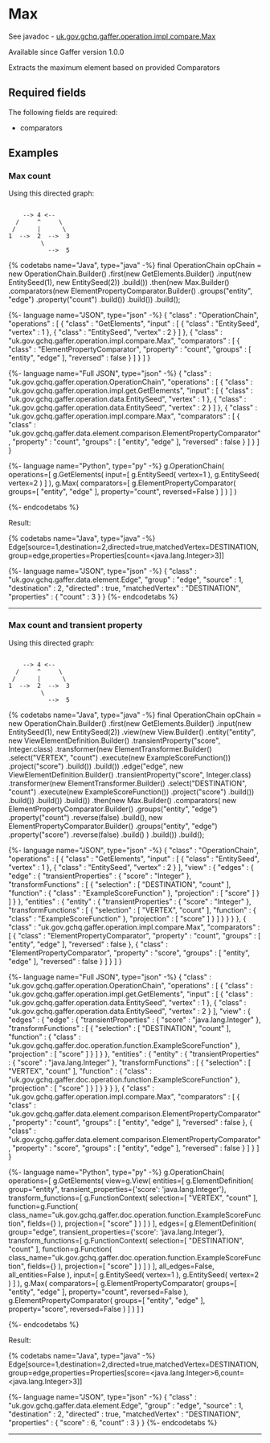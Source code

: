 # Max
See javadoc - [uk.gov.gchq.gaffer.operation.impl.compare.Max](ref://../../javadoc/gaffer/uk/gov/gchq/gaffer/operation/impl/compare/Max.html)

Available since Gaffer version 1.0.0

Extracts the maximum element based on provided Comparators

## Required fields
The following fields are required: 
- comparators


## Examples

### Max count

Using this directed graph:

```

    --> 4 <--
  /     ^     \
 /      |      \
1  -->  2  -->  3
         \
           -->  5
```


{% codetabs name="Java", type="java" -%}
final OperationChain<Element> opChain = new OperationChain.Builder()
        .first(new GetElements.Builder()
                .input(new EntitySeed(1), new EntitySeed(2))
                .build())
        .then(new Max.Builder()
                .comparators(new ElementPropertyComparator.Builder()
                        .groups("entity", "edge")
                        .property("count")
                        .build())
                .build())
        .build();

{%- language name="JSON", type="json" -%}
{
  "class" : "OperationChain",
  "operations" : [ {
    "class" : "GetElements",
    "input" : [ {
      "class" : "EntitySeed",
      "vertex" : 1
    }, {
      "class" : "EntitySeed",
      "vertex" : 2
    } ]
  }, {
    "class" : "uk.gov.gchq.gaffer.operation.impl.compare.Max",
    "comparators" : [ {
      "class" : "ElementPropertyComparator",
      "property" : "count",
      "groups" : [ "entity", "edge" ],
      "reversed" : false
    } ]
  } ]
}

{%- language name="Full JSON", type="json" -%}
{
  "class" : "uk.gov.gchq.gaffer.operation.OperationChain",
  "operations" : [ {
    "class" : "uk.gov.gchq.gaffer.operation.impl.get.GetElements",
    "input" : [ {
      "class" : "uk.gov.gchq.gaffer.operation.data.EntitySeed",
      "vertex" : 1
    }, {
      "class" : "uk.gov.gchq.gaffer.operation.data.EntitySeed",
      "vertex" : 2
    } ]
  }, {
    "class" : "uk.gov.gchq.gaffer.operation.impl.compare.Max",
    "comparators" : [ {
      "class" : "uk.gov.gchq.gaffer.data.element.comparison.ElementPropertyComparator",
      "property" : "count",
      "groups" : [ "entity", "edge" ],
      "reversed" : false
    } ]
  } ]
}

{%- language name="Python", type="py" -%}
g.OperationChain( 
  operations=[ 
    g.GetElements( 
      input=[ 
        g.EntitySeed( 
          vertex=1 
        ), 
        g.EntitySeed( 
          vertex=2 
        ) 
      ] 
    ), 
    g.Max( 
      comparators=[ 
        g.ElementPropertyComparator( 
          groups=[ 
            "entity", 
            "edge" 
          ], 
          property="count", 
          reversed=False 
        ) 
      ] 
    ) 
  ] 
)

{%- endcodetabs %}

Result:

{% codetabs name="Java", type="java" -%}
Edge[source=1,destination=2,directed=true,matchedVertex=DESTINATION,group=edge,properties=Properties[count=<java.lang.Integer>3]]

{%- language name="JSON", type="json" -%}
{
  "class" : "uk.gov.gchq.gaffer.data.element.Edge",
  "group" : "edge",
  "source" : 1,
  "destination" : 2,
  "directed" : true,
  "matchedVertex" : "DESTINATION",
  "properties" : {
    "count" : 3
  }
}
{%- endcodetabs %}

-----------------------------------------------

### Max count and transient property

Using this directed graph:

```

    --> 4 <--
  /     ^     \
 /      |      \
1  -->  2  -->  3
         \
           -->  5
```


{% codetabs name="Java", type="java" -%}
final OperationChain<Element> opChain = new OperationChain.Builder()
        .first(new GetElements.Builder()
                .input(new EntitySeed(1), new EntitySeed(2))
                .view(new View.Builder()
                        .entity("entity", new ViewElementDefinition.Builder()
                                .transientProperty("score", Integer.class)
                                .transformer(new ElementTransformer.Builder()
                                        .select("VERTEX", "count")
                                        .execute(new ExampleScoreFunction())
                                        .project("score")
                                        .build())
                                .build())
                        .edge("edge", new ViewElementDefinition.Builder()
                                .transientProperty("score", Integer.class)
                                .transformer(new ElementTransformer.Builder()
                                        .select("DESTINATION", "count")
                                        .execute(new ExampleScoreFunction())
                                        .project("score")
                                        .build())
                                .build())
                        .build())
                .build())
        .then(new Max.Builder()
                .comparators(
                        new ElementPropertyComparator.Builder()
                                .groups("entity", "edge")
                                .property("count")
                                .reverse(false)
                                .build(),
                        new ElementPropertyComparator.Builder()
                                .groups("entity", "edge")
                                .property("score")
                                .reverse(false)
                                .build()
                )
                .build())
        .build();

{%- language name="JSON", type="json" -%}
{
  "class" : "OperationChain",
  "operations" : [ {
    "class" : "GetElements",
    "input" : [ {
      "class" : "EntitySeed",
      "vertex" : 1
    }, {
      "class" : "EntitySeed",
      "vertex" : 2
    } ],
    "view" : {
      "edges" : {
        "edge" : {
          "transientProperties" : {
            "score" : "Integer"
          },
          "transformFunctions" : [ {
            "selection" : [ "DESTINATION", "count" ],
            "function" : {
              "class" : "ExampleScoreFunction"
            },
            "projection" : [ "score" ]
          } ]
        }
      },
      "entities" : {
        "entity" : {
          "transientProperties" : {
            "score" : "Integer"
          },
          "transformFunctions" : [ {
            "selection" : [ "VERTEX", "count" ],
            "function" : {
              "class" : "ExampleScoreFunction"
            },
            "projection" : [ "score" ]
          } ]
        }
      }
    }
  }, {
    "class" : "uk.gov.gchq.gaffer.operation.impl.compare.Max",
    "comparators" : [ {
      "class" : "ElementPropertyComparator",
      "property" : "count",
      "groups" : [ "entity", "edge" ],
      "reversed" : false
    }, {
      "class" : "ElementPropertyComparator",
      "property" : "score",
      "groups" : [ "entity", "edge" ],
      "reversed" : false
    } ]
  } ]
}

{%- language name="Full JSON", type="json" -%}
{
  "class" : "uk.gov.gchq.gaffer.operation.OperationChain",
  "operations" : [ {
    "class" : "uk.gov.gchq.gaffer.operation.impl.get.GetElements",
    "input" : [ {
      "class" : "uk.gov.gchq.gaffer.operation.data.EntitySeed",
      "vertex" : 1
    }, {
      "class" : "uk.gov.gchq.gaffer.operation.data.EntitySeed",
      "vertex" : 2
    } ],
    "view" : {
      "edges" : {
        "edge" : {
          "transientProperties" : {
            "score" : "java.lang.Integer"
          },
          "transformFunctions" : [ {
            "selection" : [ "DESTINATION", "count" ],
            "function" : {
              "class" : "uk.gov.gchq.gaffer.doc.operation.function.ExampleScoreFunction"
            },
            "projection" : [ "score" ]
          } ]
        }
      },
      "entities" : {
        "entity" : {
          "transientProperties" : {
            "score" : "java.lang.Integer"
          },
          "transformFunctions" : [ {
            "selection" : [ "VERTEX", "count" ],
            "function" : {
              "class" : "uk.gov.gchq.gaffer.doc.operation.function.ExampleScoreFunction"
            },
            "projection" : [ "score" ]
          } ]
        }
      }
    }
  }, {
    "class" : "uk.gov.gchq.gaffer.operation.impl.compare.Max",
    "comparators" : [ {
      "class" : "uk.gov.gchq.gaffer.data.element.comparison.ElementPropertyComparator",
      "property" : "count",
      "groups" : [ "entity", "edge" ],
      "reversed" : false
    }, {
      "class" : "uk.gov.gchq.gaffer.data.element.comparison.ElementPropertyComparator",
      "property" : "score",
      "groups" : [ "entity", "edge" ],
      "reversed" : false
    } ]
  } ]
}

{%- language name="Python", type="py" -%}
g.OperationChain( 
  operations=[ 
    g.GetElements( 
      view=g.View( 
        entities=[ 
          g.ElementDefinition( 
            group="entity", 
            transient_properties={'score': 'java.lang.Integer'}, 
            transform_functions=[ 
              g.FunctionContext( 
                selection=[ 
                  "VERTEX", 
                  "count" 
                ], 
                function=g.Function( 
                  class_name="uk.gov.gchq.gaffer.doc.operation.function.ExampleScoreFunction", 
                  fields={} 
                ), 
                projection=[ 
                  "score" 
                ] 
              ) 
            ] 
          ) 
        ], 
        edges=[ 
          g.ElementDefinition( 
            group="edge", 
            transient_properties={'score': 'java.lang.Integer'}, 
            transform_functions=[ 
              g.FunctionContext( 
                selection=[ 
                  "DESTINATION", 
                  "count" 
                ], 
                function=g.Function( 
                  class_name="uk.gov.gchq.gaffer.doc.operation.function.ExampleScoreFunction", 
                  fields={} 
                ), 
                projection=[ 
                  "score" 
                ] 
              ) 
            ] 
          ) 
        ], 
        all_edges=False, 
        all_entities=False 
      ), 
      input=[ 
        g.EntitySeed( 
          vertex=1 
        ), 
        g.EntitySeed( 
          vertex=2 
        ) 
      ] 
    ), 
    g.Max( 
      comparators=[ 
        g.ElementPropertyComparator( 
          groups=[ 
            "entity", 
            "edge" 
          ], 
          property="count", 
          reversed=False 
        ), 
        g.ElementPropertyComparator( 
          groups=[ 
            "entity", 
            "edge" 
          ], 
          property="score", 
          reversed=False 
        ) 
      ] 
    ) 
  ] 
)

{%- endcodetabs %}

Result:

{% codetabs name="Java", type="java" -%}
Edge[source=1,destination=2,directed=true,matchedVertex=DESTINATION,group=edge,properties=Properties[score=<java.lang.Integer>6,count=<java.lang.Integer>3]]

{%- language name="JSON", type="json" -%}
{
  "class" : "uk.gov.gchq.gaffer.data.element.Edge",
  "group" : "edge",
  "source" : 1,
  "destination" : 2,
  "directed" : true,
  "matchedVertex" : "DESTINATION",
  "properties" : {
    "score" : 6,
    "count" : 3
  }
}
{%- endcodetabs %}

-----------------------------------------------

